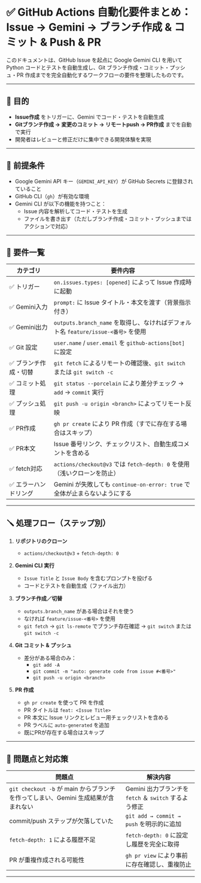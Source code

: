 # ✅ GitHub Actions 自動化要件まとめ：Issue → Gemini → ブランチ作成 & コミット & Push & PR

このドキュメントは、GitHub Issue を起点に Google Gemini CLI を用いて Python コードとテストを自動生成し、Git ブランチ作成・コミット・プッシュ・PR 作成までを完全自動化するワークフローの要件を整理したものです。

---

## 🎯 目的

- **Issue作成** をトリガーに、Gemini でコード・テストを自動生成
- **Gitブランチ作成 → 変更のコミット → リモートpush → PR作成** までを自動で実行
- 開発者はレビューと修正だけに集中できる開発体験を実現

---

## 🧱 前提条件

- Google Gemini API キー（`GEMINI_API_KEY`）が GitHub Secrets に登録されていること
- GitHub CLI（`gh`）が有効な環境
- Gemini CLI が以下の機能を持つこと：
  - Issue 内容を解析してコード・テストを生成
  - ファイルを書き出す（ただしブランチ作成・コミット・プッシュまではアクションで対応）

---

## 🧩 要件一覧

| カテゴリ | 要件内容 |
|----------|----------|
| ✅ トリガー       | `on.issues.types: [opened]` によって Issue 作成時に起動 |
| ✅ Gemini入力     | `prompt:` に Issue タイトル・本文を渡す（背景指示付き） |
| ✅ Gemini出力     | `outputs.branch_name` を取得し、なければデフォルト名 `feature/issue-<番号>` を使用 |
| ✅ Git 設定       | `user.name` / `user.email` を `github-actions[bot]` に設定 |
| ✅ ブランチ作成・切替 | `git fetch` によるリモートの確認後、`git switch` または `git switch -c` |
| ✅ コミット処理   | `git status --porcelain` により差分チェック → `add` → `commit` 実行 |
| ✅ プッシュ処理   | `git push -u origin <branch>` によってリモート反映 |
| ✅ PR作成         | `gh pr create` により PR 作成（すでに存在する場合はスキップ） |
| ✅ PR本文         | Issue 番号リンク、チェックリスト、自動生成コメントを含める |
| ✅ fetch対応     | `actions/checkout@v3` では `fetch-depth: 0` を使用（浅いクローンを防止） |
| ✅ エラーハンドリング | Gemini が失敗しても `continue-on-error: true` で全体が止まらないようにする |

---

## 🪛 処理フロー（ステップ別）

1. **リポジトリのクローン**
   - `actions/checkout@v3` + `fetch-depth: 0`

2. **Gemini CLI 実行**
   - `Issue Title` と `Issue Body` を含むプロンプトを投げる
   - コードとテストを自動生成（ファイル出力）

3. **ブランチ作成／切替**
   - `outputs.branch_name` がある場合はそれを使う
   - なければ `feature/issue-<番号>` を使用
   - `git fetch` → `git ls-remote` でブランチ存在確認 → `git switch` または `git switch -c`

4. **Git コミット & プッシュ**
   - 差分がある場合のみ：
     - `git add -A`
     - `git commit -m "auto: generate code from issue #<番号>"`
     - `git push -u origin <branch>`

5. **PR 作成**
   - `gh pr create` を使って PR を作成
   - PR タイトルは `feat: <Issue Title>`
   - PR 本文に Issue リンクとレビュー用チェックリストを含める
   - PR ラベルに `auto-generated` を追加
   - 既にPRが存在する場合はスキップ

---

## 🛑 問題点と対応策

| 問題点 | 解決内容 |
|--------|----------|
| `git checkout -b` が main からブランチを作ってしまい、Gemini 生成結果が含まれない | Gemini 出力ブランチを `fetch` ＆ `switch` するよう修正 |
| commit/push ステップが欠落していた | `git add → commit → push` を明示的に追加 |
| `fetch-depth: 1` による履歴不足 | `fetch-depth: 0` に設定し履歴を完全に取得 |
| PR が重複作成される可能性 | `gh pr view` により事前に存在確認し、重複防止 |

---